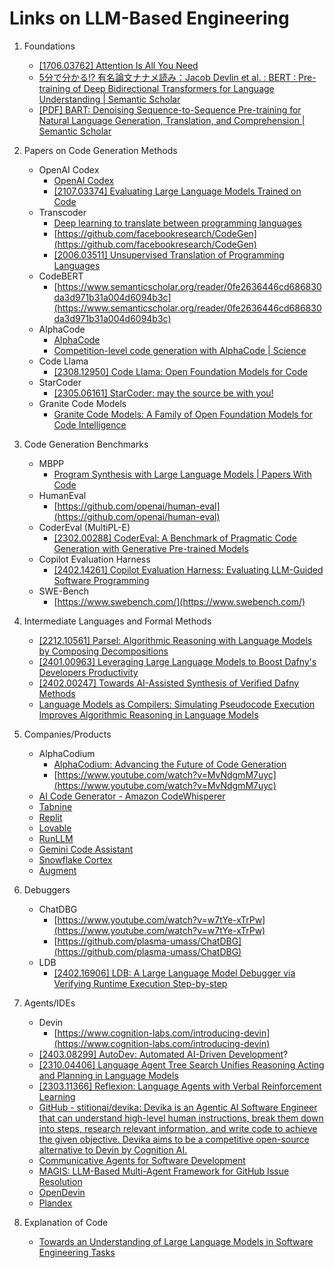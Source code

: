 # Links on LLM-Based Engineering
  
1. Foundations
    * [[1706.03762] Attention Is All You Need](https://arxiv.org/abs/1706.03762)
    * [5分で分かる!? 有名論文ナナメ読み：Jacob Devlin et al. : BERT : Pre-training of Deep Bidirectional Transformers for Language Understanding | Semantic Scholar](https://www.semanticscholar.org/paper/5%E5%88%86%E3%81%A7%E5%88%86%E3%81%8B%E3%82%8B!-%E6%9C%89%E5%90%8D%E8%AB%96%E6%96%87%E3%83%8A%E3%83%8A%E3%83%A1%E8%AA%AD%E3%81%BF%EF%BC%9AJacob-Devlin-et-al.-%3A-BERT-%3A-of-%E7%9F%A5%E7%A7%80/43f2ad297941db230c089ba353efc3f281ab678c)
    * [[PDF] BART: Denoising Sequence-to-Sequence Pre-training for Natural Language Generation, Translation, and Comprehension | Semantic Scholar](https://www.semanticscholar.org/paper/BART%3A-Denoising-Sequence-to-Sequence-Pre-training-Lewis-Liu/395de0bd3837fdf4b4b5e5f04835bcc69c279481)

2. Papers on Code Generation Methods
   * OpenAI Codex
       * [OpenAI Codex](https://openai.com/blog/openai-codex)
       * [[2107.03374] Evaluating Large Language Models Trained on Code](https://arxiv.org/abs/2107.03374)
   * Transcoder
       * [Deep learning to translate between programming languages](https://ai.meta.com/blog/deep-learning-to-translate-between-programming-languages/)
       * [https://github.com/facebookresearch/CodeGen](https://github.com/facebookresearch/CodeGen)
       * [[2006.03511] Unsupervised Translation of Programming Languages](https://arxiv.org/abs/2006.03511)
   * CodeBERT
       * [https://www.semanticscholar.org/reader/0fe2636446cd686830da3d971b31a004d6094b3c](https://www.semanticscholar.org/reader/0fe2636446cd686830da3d971b31a004d6094b3c)
   * AlphaCode
       * [AlphaCode](https://alphacode.deepmind.com/)
       * [Competition-level code generation with AlphaCode | Science](https://www.science.org/doi/10.1126/science.abq1158)
   * Code Llama
       * [[2308.12950] Code Llama: Open Foundation Models for Code](https://arxiv.org/abs/2308.12950)
   * StarCoder
       * [[2305.06161] StarCoder: may the source be with you!](https://arxiv.org/abs/2305.06161)
   * Granite Code Models
       * [Granite Code Models: A Family of Open Foundation Models for Code Intelligence](https://arxiv.org/abs/2405.04324)

3. Code Generation Benchmarks
   * MBPP
       * [Program Synthesis with Large Language Models | Papers With Code](https://paperswithcode.com/paper/program-synthesis-with-large-language-models)
   * HumanEval
       * [https://github.com/openai/human-eval](https://github.com/openai/human-eval)
   * CoderEval (MultiPL-E)
       * [[2302.00288] CoderEval: A Benchmark of Pragmatic Code Generation with Generative Pre-trained Models](https://arxiv.org/abs/2302.00288)
   * Copilot Evaluation Harness
       * [[2402.14261] Copilot Evaluation Harness: Evaluating LLM-Guided Software Programming](https://arxiv.org/abs/2402.14261)
   * SWE-Bench
       * [https://www.swebench.com/](https://www.swebench.com/)

4. Intermediate Languages and Formal Methods
   * [[2212.10561] Parsel: Algorithmic Reasoning with Language Models by Composing Decompositions](https://arxiv.org/abs/2212.10561)
   * [[2401.00963] Leveraging Large Language Models to Boost Dafny's Developers Productivity](https://arxiv.org/abs/2401.00963)
   * [[2402.00247] Towards AI-Assisted Synthesis of Verified Dafny Methods](https://arxiv.org/abs/2402.00247)
   * [Language Models as Compilers: Simulating Pseudocode Execution Improves Algorithmic Reasoning in Language Models](https://arxiv.org/abs/2404.02575)

5. Companies/Products
   * AlphaCodium
       * [AlphaCodium: Advancing the Future of Code Generation](https://www.codium.ai/products/alpha-codium/)
       * [https://www.youtube.com/watch?v=MvNdgmM7uyc](https://www.youtube.com/watch?v=MvNdgmM7uyc)
   * [AI Code Generator - Amazon CodeWhisperer](https://aws.amazon.com/codewhisperer/)
   * [Tabnine](https://www.tabnine.com/)
   * [Replit](https://replit.com/)
   * [Lovable](https://lovable.dev/)
   * [RunLLM](https://runllm.com/)
   * [Gemini Code Assistant](https://cloud.google.com/gemini/docs/codeassist/overview)
   * [Snowflake Cortex](https://www.snowflake.com/en/data-cloud/cortex/)
   * [Augment](https://www.augmentcode.com/)

6. Debuggers
   * ChatDBG
       * [https://www.youtube.com/watch?v=w7tYe-xTrPw](https://www.youtube.com/watch?v=w7tYe-xTrPw)
       * [https://github.com/plasma-umass/ChatDBG](https://github.com/plasma-umass/ChatDBG)
   * LDB
       * [[2402.16906] LDB: A Large Language Model Debugger via Verifying Runtime Execution Step-by-step](https://arxiv.org/abs/2402.16906)

7. Agents/IDEs
   * Devin
       * [https://www.cognition-labs.com/introducing-devin](https://www.cognition-labs.com/introducing-devin)
   * [[2403.08299] AutoDev: Automated AI-Driven Development](https://arxiv.org/abs/2403.08299)?
   * [[2310.04406] Language Agent Tree Search Unifies Reasoning Acting and Planning in Language Models](https://arxiv.org/abs/2310.04406)
   * [[2303.11366] Reflexion: Language Agents with Verbal Reinforcement Learning](https://arxiv.org/abs/2303.11366)
   * [GitHub - stitionai/devika: Devika is an Agentic AI Software Engineer that can understand high-level human instructions, break them down into steps, research relevant information, and write code to achieve the given objective. Devika aims to be a competitive open-source alternative to Devin by Cognition AI.](https://github.com/stitionai/devika)
   * [Communicative Agents for Software Development](https://arxiv.org/abs/2307.07924)
   * [MAGIS: LLM-Based Multi-Agent Framework for GitHub Issue Resolution](https://arxiv.org/abs/2403.17927)
   * [OpenDevin](https://github.com/OpenDevin/OpenDevin)
   * [Plandex](https://github.com/plandex-ai/plandex)

8. Explanation of Code
   * [Towards an Understanding of Large Language Models in Software Engineering Tasks](https://arxiv.org/abs/2308.11396)
   
